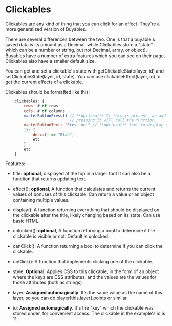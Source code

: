 # Clickables

Clickables are any kind of thing that you can click for an effect. They're a more generalized version of Buyables.

There are several differences between the two. One is that a buyable's saved data is its amount as a Decimal, while
Clickables store a "state" which can be a number or string, but not Decimal, array, or object). 
Buyables have a number of extra features which you can see on their page.
Clickables also have a smaller default size.

You can get and set a clickable's state with getClickableState(layer, id) and setClickableState(layer, id, state).
You can use clickableEffect(layer, id) to get the current effects of a clickable.

Clickables should be formatted like this:

```js
    clickables: {
        rows: # of rows
        cols: # of columns
        masterButtonPress() // **optional** If this is present, an additional button will appear above the clickables.
                            // pressing it will call the function.
        masterButtonText: "Press me!" // **optional** text to display on the Master Button
        11: {
            desc:() => "Blah",
            etc
        }
        etc
    }
```

Features:

- title: **optional**, displayed at the top in a larger font
         It can also be a function that returns updating text.
                    
- effect(): **optional**, A function that calculates and returns the current values of bonuses
            of this clickable. Can return a value or an object containing multiple values.

- display(): A function returning everything that should be displayed on the clickable after the title, likely
             changing based on its state. Can use basic HTML.

- unlocked(): **optional**, A function returning a bool to determine if the clickable is visible or not. Default is unlocked.

- canClick(): A function returning a bool to determine if you can click the clickable.

- onClick(): A function that implements clicking one of the clickable. 

- style: **Optional**, Applies CSS to this clickable, in the form of an object where the keys are CSS attributes,
         and the values are the values for those attributes (both as strings)

- layer: **Assigned automagically**. It's the same value as the name of this layer, so you can do player[this.layer].points or similar.

- id: **Assigned automagically**. It's the "key" which the clickable was stored under, for convenient access.
      The clickable in the example's id is 11.